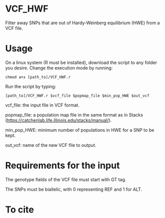 # VCF_HWF
Filter away SNPs that are out of Hardy-Weinberg equilibrium (HWE) from a VCF file.

# Usage
On a linux system (R must be installed), download the script to any folder you desire. Change the execution mode by running:

	chmod a+x [path_to]/VCF_HWF.r

Run the script by typing:

	[path_to]/VCF_HWF.r $vcf_file $popmap_file $min_pop_HWE $out_vcf

vcf_file: the input file in VCF format.

popmap_file: a population map file in the same format as in Stacks (https://catchenlab.life.illinois.edu/stacks/manual/).

min_pop_HWE: minimum number of populations in HWE for a SNP to be kept.

out_vcf: name of the new VCF file to output.

# Requirements for the input
The genotype fields of the VCF file must start with GT tag.

The SNPs must be biallelic, with 0 representing REF and 1 for ALT.

# To cite
